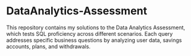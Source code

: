 # DataAnalytics-Assessment
This repository contains my solutions to the Data Analytics Assessment, which tests SQL proficiency across different scenarios. Each query addresses specific business questions by analyzing user data, savings accounts, plans, and withdrawals.
